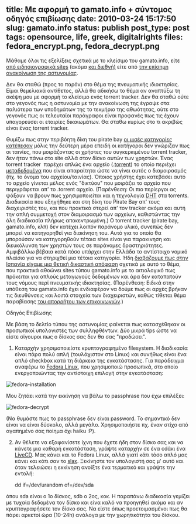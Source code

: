 title: Mε αφορμή το gamato.info + σύντομος οδηγός επιβίωσης
date: 2010-03-24 15:17:50
slug: gamato.info
status: publish
post_type: post
tags: opensource, life, greek, digitalrights
files: fedora_encrypt.png, fedora_decrypt.png
---

Μάθαμε όλοι τις εξελίξεις σχετικά με το κλείσιμο του gamato.info, είτε [από ειδησιογραφικά sites](http://www.enet.gr/?i=news.el.article&id=140199) (ακόμα [και διεθνή)](http://torrentfreak.com/six-bittorrent-admins-arrested-interpol-chase-two-more-100310/) είτε από [την επίσημη ανακοίνωση της αστυνομίας](http://www.astynomia.gr/index.php?option=ozo_content&perform=view&id=3033&Itemid=520&lang=).

Δεν θα σταθώ (προς το παρόν) στο θέμα της πνευματικής ιδιοκτησίας. Είμαι θεμελιακά αντίθετος, αλλά θα αδικήσω το θέμα αν αναπτύξω τη σκέψη μου με αφορμή το κλείσιμο ενός torrent tracker. Δεν θα σταθώ ούτε στο γεγονός πως η αστυνομία με την ανακοίνωση της έγραψε στα παλιότερα των υποδημάτων της το τεκμήριο της αθωότητας, ούτε στο γεγονός πως οι τελευταίοι παράγραφοι είναι προφανές πως τις έχουν υπαγορεύσει οι εταιρίες δικαιωμάτων. Θα σταθω κυρίως στο τι ακριβώς είναι ένας torrent tracker.

Θυμίζω πως στην περιβόητη δίκη του pirate bay [οι μισές κατηγορίες κατέπεσαν](http://torrentfreak.com/50-of-charges-against-pirate-bay-dropped-090217/) μόλις την δεύτερη μέρα επειδή οι κατήγοροι δεν γνώριζαν πως οι ταινίες, που μοιράζοντας οι χρήστες του συγκερκιμένου torrent tracker, δεν ήταν πάνω στο site αλλά στον δίσκο αυτών των χρηστών. Ένας torrent tracker  παρέχει απλώς ένα αρχείο (.[torrent](http://el.wikipedia.org/wiki/Torrent)) το οποίο περιέχει [μεταδεδομένα](http://el.wikipedia.org/wiki/%CE%9C%CE%B5%CF%84%CE%B1%CE%B4%CE%B5%CE%B4%CE%BF%CE%BC%CE%AD%CE%BD%CE%B1) που είναι απαραίτητα ώστε να γίνει αυτός ο διαμοιρασμός (πχ. το όνομα του αρχείου/ταινίας). Όποιος χρήστης έχει κατεβάσει αυτό το αρχείο γίνεται μέλος ενός "δικτύου" που μοιράζει το αρχείο που περιγράφεται απ' το .torrent αρχείο. (Παρένθεση: Οι πιο περίεργοι ας ψάξουν να βρουν πως χρησιμοποιείται και η τεχνολογία [DHT](http://en.wikipedia.org/wiki/Distributed_hash_table) στα torrents. Διαδικασία που εξηγήθηκε και στη δίκη του Pirate Bay απ' τους διαχειριστές του, και που πρακτικά στερεί απ' τον tracker ακόμα και αυτή την απλή συμμετοχή στον διαμοιρασμό των αρχείων, καθιστώντας την όλη διαδικασία πλήρως αποκεντρωμένη.) Ο torrent tracker (pirate bay, gamato.info, κλπ) δεν κατέχει λοιπόν παράνομο υλικό, συνεπώς δεν μπορεί να κατηγορηθεί για διακίνηση του. Αυτό για το οποίο θα μπορούσαν να κατηγορηθούν τέτοια sites είναι για παρακινηση και διευκόλυνση των χρηστών τους σε παράνομες δραστηριότητες. Αμφιβάλλω βέβαια κατά πόσο υπάρχει στην Ελλάδα το αντίστοιχο νομικό πλαίσιο για να στηριχθεί μια τέτοια κατηγορία. Ήδη [διαβάζουμε πως στην Ισπανία είχαμε μια θετική δικαστική απόφαση](http://sxoliastesxwrissynora.wordpress.com/2010/03/18/%CF%84%CE%BF-%CE%B9%CF%83%CF%80%CE%B1%CE%BD%CE%B9%CE%BA%CF%8C-gamato-%CE%BA%CE%B1%CE%B9-%CE%B7-p2p-%CE%BF%CE%B9%CE%BA%CE%BF%CE%BD%CE%BF%CE%BC%CE%AF%CE%B1/) σχετικά με αυτό το θέμα, που πρακτικά αθοώνει sites τύπου gamato.info με το αιτιολογικό πως πρόκειται για απλούς μεταγωγούς δεδομένων και άρα δεν καταπατούν τους νόμους περί πνευματικής ιδιοκτησίας. (Παρένθεση: Ειδικά στην υπόθεση του gamato.info έχει ενδιαφέρον να δούμε πως οι αρχές βρήκαν τις διευθύνσεις και λοιπά στοιχεία των διαχειριστών, καθώς τίθεται θέμα παραβίασης [του απορρήτου των επικοινωνιών](http://el.wikisource.org/wiki/%CE%A3%CF%8D%CE%BD%CF%84%CE%B1%CE%B3%CE%BC%CE%B1_%CF%84%CE%B7%CF%82_%CE%95%CE%BB%CE%BB%CE%AC%CE%B4%CE%B1%CF%82#.CE.86.CF.81.CE.B8.CF.81.CE.BF_19).)

Οδηγός Επιβίωσης

Με βάση το δελτίο τύπου της αστυνομίας φαίνεται πως κατασχέθηκαν οι προσωπικοί υπολογιστές των συλληφθέντων. Δύο μικρά tips ώστε να είστε σίγουροι πως ο δίσκος σας δεν θα σας "προδώσει".

1. Καταρχήν χρησιμοποιείστε κρυπτογραφημένο filesystem. Η διαδικασία είναι πάρα πολύ απλή (τουλάχιστον στο Linux) και συνήθως είναι ένα απλό checkbox κατά τη διάρκεια της εγκατάστασης. Για παράδειγμα αναφέρω το [Fedora Linux](https://fedoraproject.org/), που χρησιμοποιώ προσωπικά, στο οποίο ενεργοποιώντας την αντίστοιχη επιλογή στην εγκατάσταση:

![fedora-installation](fedora_encrypt.png)

Μου ζητάει κατά την εκκίνηση να βάλω το passphrase που έχω επιλέξει:

![fedora-decrypt](fedora_decrypt.png)

(Να θυμάστε πως το passphrase δεν είναι password. Το σημαντικό δεν είναι να είναι δύσκολο, αλλά μεγάλο. Χρησιμοποιήστε πχ. έναν στίχο από αγαπημένο σας ποίημα όχι haiku :P).

2. Αν θέλετε να εξαφανίσετε ίχνη που έχετε ήδη στον δίσκο σας και να κάνετε μια καθαρή εγκατάσταση, γράψτε καταρχήν σε ένα cdάκι ένα [LiveCD](http://en.wikipedia.org/wiki/Livecd). Μας κάνει και το Fedora Linux, αλλά γιατί κάτι τόσο απλό μας κάνει και κάτι σαν το [slax](http://www.slax.org/). Ξεκίνηστε τον υπολογιστή σας μ' αυτό και όταν τελειώσει η εκκίνηση ανοίξτε ένα τερματικό και γράψτε την εντολή:

    dd if=/dev/urandom of=/dev/sda

όπου sda είναι ο 1ο δίσκος, sdb ο 2ος, κοκ. Η παραπάνω διαδικασία γεμίζει με τυχαία δεδομένα τον δίσκο και είνα καλό να προηγηθεί ακόμα και αν κρυπτογραφήσετε τον δίσκο σας. Να είστε όπως προετοιμασμένοι πως θα πάρει αρκετοί ώρα (10-24h) ανάλογα με την χωρητικότητα του δίσκου.
